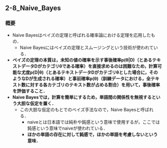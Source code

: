 ## 2-8_Naive_Bayes

### 概要
- Naive Bayesはベイズの定理と呼ばれる確率論における定理を応用したもの．
   - Naive Bayesにはベイズの定理とスムージングという技術が使われている．
- <b>ベイズの定理の本質は，未知の値の確率を示す事後確率p(θ|D)（とあるテキストデータDがカテゴリθである確率）を直接求めるのは困難なため，計算可能な尤度p(D|θ)（とあるテキストデータDがカテゴリθとした場合に，そのようなDが生成される確率）と事前確率p(θ)（訓練データにおける，全テキスト数に対する各カテゴリのテキスト数が占める割合）を用いて，事後確率を評価すること．</b>
- <b>Naive Bayesでは，計算を簡単にするため，単語間の関係性を無視するという大胆な仮定を置く．</b>
   - この大胆な仮定のもとでのベイズ手法なので，Naive Bayesと呼ばれる．
      - naiveとは日本語では純朴や鈍感という意味で使用するが，ここでは鈍感という意味でnaiveが使われている．
      - <b>ほかの単語の存在に対して鈍感で，ほかの単語を考慮しないという意味．<b>